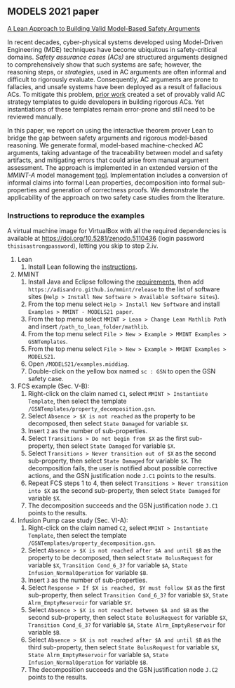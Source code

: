 ## MODELS 2021 paper

[A Lean Approach to Building Valid Model-Based Safety Arguments](https://doi.org/10.1109/MODELS50736.2021.00028)

In recent decades, cyber-physical systems developed using Model-Driven Engineering (MDE) techniques have become ubiquitous in safety-critical domains. *Safety assurance cases (ACs)* are structured arguments designed to comprehensively show that such systems are safe; however, the reasoning steps, or *strategies*, used in AC arguments are often informal and difficult to rigorously evaluate. Consequently, AC arguments are prone to fallacies, and unsafe systems have been deployed as a result of fallacious ACs. To mitigate this problem, [prior work](https://doi.org/10.1007/978-3-030-54549-9_3) created a set of provably valid AC strategy templates to guide developers in building rigorous ACs. Yet instantiations of these templates remain error-prone and still need to be reviewed manually.

In this paper, we report on using the interactive theorem prover Lean to bridge the gap between safety arguments and rigorous model-based reasoning. We generate formal, model-based machine-checked AC arguments, taking advantage of the traceability between model and safety artifacts, and mitigating errors that could arise from manual argument assessment. The approach is implemented in an extended version of the *MMINT-A* model management [tool](https://doi.org/10.1145/3417990.3422012). Implementation includes a conversion of informal claims into formal Lean properties, decomposition into formal sub-properties and generation of correctness proofs. We demonstrate the applicability of the approach on two safety case studies from the literature.

### Instructions to reproduce the examples

A virtual machine image for VirtualBox with all the required dependencies is available at <https://doi.org/10.5281/zenodo.5110436> (login password `thisisastrongpassword`), letting you skip to step 2.iv.

1. Lean
    1. Install Lean following the [instructions](/plugins/External/Lean/edu.toronto.cs.se.mmint.lean/README.md).
2. MMINT
    1. Install Java and Eclipse following the [requirements](/README.md#requirements), then add `https://adisandro.github.io/mmint/release` to the list of software sites (`Help > Install New Software > Available Software Sites`).
    2. From the top menu select `Help > Install New Software` and install `Examples > MMINT - MODELS21 paper`.
    3. From the top menu select `MMINT > Lean > Change Lean Mathlib Path` and insert `/path_to_lean_folder/mathlib`.
    4. From the top menu select `File > New > Example > MMINT Examples > GSNTemplates`.
    5. From the top menu select `File > New > Example > MMINT Examples > MODELS21`.
    6. Open `/MODELS21/examples.middiag`.
    7. Double-click on the yellow box named `sc : GSN` to open the GSN safety case.
3. FCS example (Sec. V-B):
    1. Right-click on the claim named `C1`, select `MMINT > Instantiate Template`, then select the template `/GSNTemplates/property_decomposition.gsn`.
    2. Select `Absence > $X is not reached` as the property to be decomposed, then select `State Damaged` for variable `$X`.
    3. Insert `2` as the number of sub-properties.
    4. Select `Transitions > Do not begin from $X` as the first sub-property, then select `State Damaged` for variable `$X`.
    5. Select `Transitions > Never transition out of $X` as the second sub-property, then select `State Damaged` for variable `$X`. The decomposition fails, the user is notified about possible corrective actions, and the GSN justification node `J.C1` points to the results.
    6. Repeat FCS steps 1 to 4, then select `Transitions > Never transition into $X` as the second sub-property, then select `State Damaged` for variable `$X`.
    7. The decomposition succeeds and the GSN justification node `J.C1` points to the results.
4. Infusion Pump case study (Sec. VI-A):
    1. Right-click on the claim named `C2`, select `MMINT > Instantiate Template`, then select the template `/GSNTemplates/property_decomposition.gsn`.
    2. Select `Absence > $X is not reached after $A and until $B` as the property to be decomposed, then select `State BolusRequest` for variable `$X`, `Transition Cond_6_3?` for variable `$A`, `State Infusion_NormalOperation` for variable `$B`.
    3. Insert `3` as the number of sub-properties.
    4. Select `Response > If $X is reached, $Y must follow $X` as the first sub-property, then select `Transition Cond_6_3?` for variable `$X`, `State Alrm_EmptyReservoir` for variable `$Y`.
    5. Select `Absence > $X is not reached between $A and $B` as the second sub-property, then select `State BolusRequest` for variable `$X`, `Transition Cond_6_3?` for variable `$A`, `State Alrm_EmptyReservoir` for variable `$B`.
    6. Select `Absence > $X is not reached after $A and until $B` as the third sub-property, then select `State BolusRequest` for variable `$X`, `State Alrm_EmptyReservoir` for variable `$A`, `State Infusion_NormalOperation` for variable `$B`.
    7. The decomposition succeeds and the GSN justification node `J.C2` points to the results.
    
